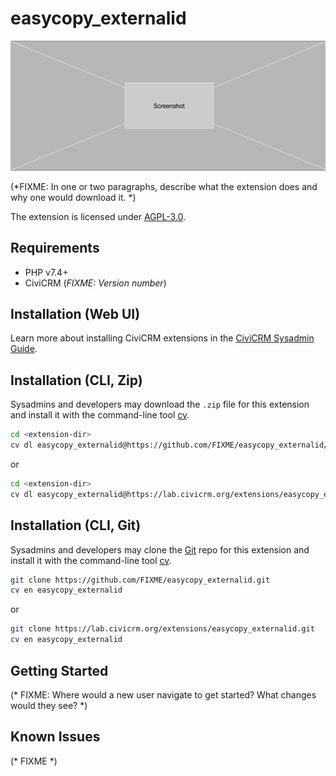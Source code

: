 # easycopy_externalid

![Screenshot](/images/screenshot.png)

(*FIXME: In one or two paragraphs, describe what the extension does and why one would download it. *)

The extension is licensed under [AGPL-3.0](LICENSE.txt).

## Requirements

* PHP v7.4+
* CiviCRM (*FIXME: Version number*)

## Installation (Web UI)

Learn more about installing CiviCRM extensions in the [CiviCRM Sysadmin Guide](https://docs.civicrm.org/sysadmin/en/latest/customize/extensions/).

## Installation (CLI, Zip)

Sysadmins and developers may download the `.zip` file for this extension and
install it with the command-line tool [cv](https://github.com/civicrm/cv).

```bash
cd <extension-dir>
cv dl easycopy_externalid@https://github.com/FIXME/easycopy_externalid/archive/master.zip
```
or
```bash
cd <extension-dir>
cv dl easycopy_externalid@https://lab.civicrm.org/extensions/easycopy_externalid/-/archive/main/easycopy_externalid-main.zip
```

## Installation (CLI, Git)

Sysadmins and developers may clone the [Git](https://en.wikipedia.org/wiki/Git) repo for this extension and
install it with the command-line tool [cv](https://github.com/civicrm/cv).

```bash
git clone https://github.com/FIXME/easycopy_externalid.git
cv en easycopy_externalid
```
or
```bash
git clone https://lab.civicrm.org/extensions/easycopy_externalid.git
cv en easycopy_externalid
```

## Getting Started

(* FIXME: Where would a new user navigate to get started? What changes would they see? *)

## Known Issues

(* FIXME *)
